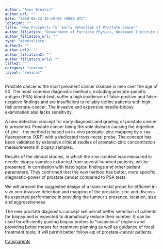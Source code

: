 ```yaml
---
author: "Amos Breskin"
author_url: ""
date: "2010-02-22 10:20:00 +0000 UTC"
location: ""
title: "New Prospects for Early Detection of Prostate Cancer"
author_filiation: "Department of Particle Physics, Weizmann Institute of Science Rehovot, Israel"
author_filiation_url: ""
type: "généraliste"
author2: ""
author_url2: ""
author_filiation2: ""
author_filiation_url2: ""
title2: ""
category: "seminar" 
layout: "seminar"
---
```

Prostate cancer is the most prevalent cancer disease in men over the age of 50. The most common diagnostic methods, including prostate specific antigen (PSA) blood-test, suffer a high incidence of false-positive and false-negative findings and are insufficient to reliably define patients with high-risk prostate-cancer. The invasive and expensive needle-biopsy examination also lacks sensitivity.

A new detection concept for early diagnosis and grading of prostate cancer is presented. Prostate cancer being the sole disease causing the depletion of zinc - the method is based on in-vivo prostatic-zinc mapping by x-ray fluorescence (XRF) with a dedicated trans-rectal probe. The concept has been validated by extensive clinical studies of prostatic-zinc concentration measurements in biopsy samples.

Results of the clinical studies, in which the zinc-content was measured in needle-biopsy samples extracted from several hundred patients, will be presented, in correlation with histological findings and other patient parameters. They confirmed that the new method has better, more specific, diagnostic-power of prostate cancer compared to PSA tests.

We will present the suggested design of a trans-rectal probe for efficient in-vivo non-invasive detection and mapping of the prostatic-zinc and discuss its expected performance in providing the tumour’s presence, location, size and aggressiveness.

The new prostate diagnostic concept will permit better selection of patients for biopsy and is expected to dramatically reduce their number. It can be used for efficiently guiding biopsy probes to “suspicious” regions and providing better means for treatment planning as well as guidance of focal treatment tools; it will permit better follow-up of prostate-cancer patients.

[transparents](images/Communication/seminaires/AmosBreskin.pdf)
